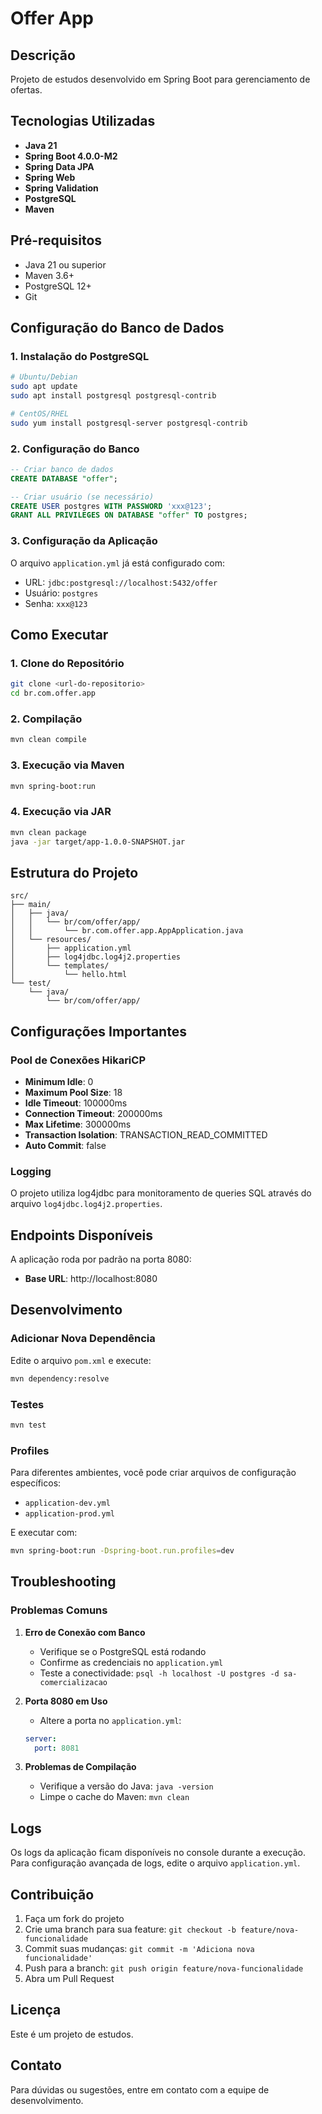 # Offer App

## Descrição
Projeto de estudos desenvolvido em Spring Boot para gerenciamento de ofertas.

## Tecnologias Utilizadas
- **Java 21**
- **Spring Boot 4.0.0-M2**
- **Spring Data JPA**
- **Spring Web**
- **Spring Validation**
- **PostgreSQL**
- **Maven**

## Pré-requisitos
- Java 21 ou superior
- Maven 3.6+
- PostgreSQL 12+
- Git

## Configuração do Banco de Dados

### 1. Instalação do PostgreSQL
```bash
# Ubuntu/Debian
sudo apt update
sudo apt install postgresql postgresql-contrib

# CentOS/RHEL
sudo yum install postgresql-server postgresql-contrib
```

### 2. Configuração do Banco
```sql
-- Criar banco de dados
CREATE DATABASE "offer";

-- Criar usuário (se necessário)
CREATE USER postgres WITH PASSWORD 'xxx@123';
GRANT ALL PRIVILEGES ON DATABASE "offer" TO postgres;
```

### 3. Configuração da Aplicação
O arquivo `application.yml` já está configurado com:
- URL: `jdbc:postgresql://localhost:5432/offer`
- Usuário: `postgres`
- Senha: `xxx@123`

## Como Executar

### 1. Clone do Repositório
```bash
git clone <url-do-repositorio>
cd br.com.offer.app
```

### 2. Compilação
```bash
mvn clean compile
```

### 3. Execução via Maven
```bash
mvn spring-boot:run
```

### 4. Execução via JAR
```bash
mvn clean package
java -jar target/app-1.0.0-SNAPSHOT.jar
```

## Estrutura do Projeto
```
src/
├── main/
│   ├── java/
│   │   └── br/com/offer/app/
│   │       └── br.com.offer.app.AppApplication.java
│   └── resources/
│       ├── application.yml
│       ├── log4jdbc.log4j2.properties
│       └── templates/
│           └── hello.html
└── test/
    └── java/
        └── br/com/offer/app/
```

## Configurações Importantes

### Pool de Conexões HikariCP
- **Minimum Idle**: 0
- **Maximum Pool Size**: 18
- **Idle Timeout**: 100000ms
- **Connection Timeout**: 200000ms
- **Max Lifetime**: 300000ms
- **Transaction Isolation**: TRANSACTION_READ_COMMITTED
- **Auto Commit**: false

### Logging
O projeto utiliza log4jdbc para monitoramento de queries SQL através do arquivo `log4jdbc.log4j2.properties`.

## Endpoints Disponíveis
A aplicação roda por padrão na porta 8080:
- **Base URL**: http://localhost:8080

## Desenvolvimento

### Adicionar Nova Dependência
Edite o arquivo `pom.xml` e execute:
```bash
mvn dependency:resolve
```

### Testes
```bash
mvn test
```

### Profiles
Para diferentes ambientes, você pode criar arquivos de configuração específicos:
- `application-dev.yml`
- `application-prod.yml`

E executar com:
```bash
mvn spring-boot:run -Dspring-boot.run.profiles=dev
```

## Troubleshooting

### Problemas Comuns

1. **Erro de Conexão com Banco**
   - Verifique se o PostgreSQL está rodando
   - Confirme as credenciais no `application.yml`
   - Teste a conectividade: `psql -h localhost -U postgres -d sa-comercializacao`

2. **Porta 8080 em Uso**
   - Altere a porta no `application.yml`:
   ```yaml
   server:
     port: 8081
   ```

3. **Problemas de Compilação**
   - Verifique a versão do Java: `java -version`
   - Limpe o cache do Maven: `mvn clean`

## Logs
Os logs da aplicação ficam disponíveis no console durante a execução. Para configuração avançada de logs, edite o arquivo `application.yml`.

## Contribuição
1. Faça um fork do projeto
2. Crie uma branch para sua feature: `git checkout -b feature/nova-funcionalidade`
3. Commit suas mudanças: `git commit -m 'Adiciona nova funcionalidade'`
4. Push para a branch: `git push origin feature/nova-funcionalidade`
5. Abra um Pull Request

## Licença
Este é um projeto de estudos.

## Contato
Para dúvidas ou sugestões, entre em contato com a equipe de desenvolvimento.
